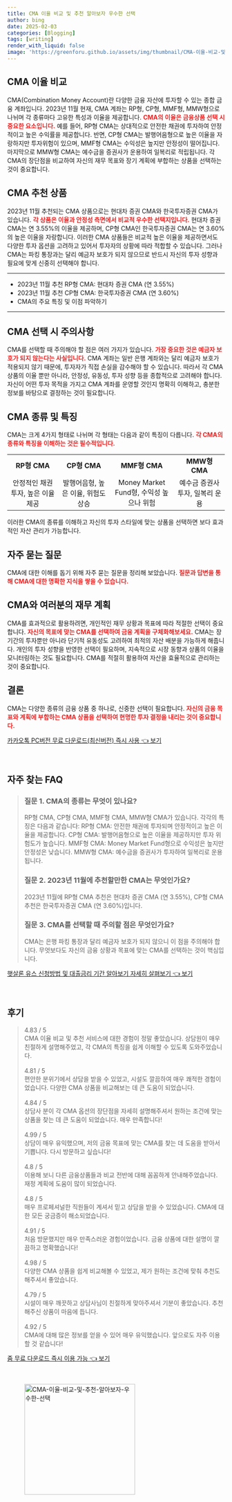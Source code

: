 ```yaml
---
title: CMA 이율 비교 및 추천 알아보자 우수한 선택
author: bing
date: 2025-02-03
categories: [Blogging]
tags: [writing]
render_with_liquid: false
image: 'https://greenforu.github.io/assets/img/thumbnail/CMA-이율-비교-및-추천-알아보자-우수한-선택.webp'
---
```



<h2 id='CMA_이율_비교'>CMA 이율 비교</h2>

<p>CMA(Combination Money Account)란 다양한 금융 자산에 투자할 수 있는 종합 금융 계좌입니다. 2023년 11월 현재, CMA 계좌는 RP형, CP형, MMF형, MMW형으로 나뉘며 각 종류마다 고유한 특성과 이율을 제공합니다. <b><span style="color: #ee2323;">CMA의 이율은 금융상품 선택 시 중요한 요소입니다.</span></b> 예를 들어, RP형 CMA는 상대적으로 안전한 채권에 투자하여 안정적이고 높은 수익률을 제공합니다. 반면, CP형 CMA는 발행어음형으로 높은 이율을 자랑하지만 투자위험이 있으며, MMF형 CMA는 수익성은 높지만 안정성이 떨어집니다. 마지막으로 MMW형 CMA는 예수금을 증권사가 운용하여 일복리로 적립됩니다. 각 CMA의 장단점을 비교하여 자신의 재무 목표와 장기 계획에 부합하는 상품을 선택하는 것이 중요합니다.</p>

<h2 id='CMA_추천_상품'>CMA 추천 상품</h2>

<p>2023년 11월 추천되는 CMA 상품으로는 현대차 증권 CMA와 한국투자증권 CMA가 있습니다. <b><span style="color: #ee2323;">각 상품은 이율과 안정성 측면에서 비교적 우수한 선택지입니다.</span></b> 현대차 증권 CMA는 연 3.55%의 이율을 제공하며, CP형 CMA인 한국투자증권 CMA는 연 3.60%의 높은 이율을 자랑합니다. 이러한 CMA 상품들은 비교적 높은 이율을 제공하면서도 다양한 투자 옵션을 고려하고 있어서 투자자의 상황에 따라 적합할 수 있습니다. 그러나 CMA는 파킹 통장과는 달리 예금자 보호가 되지 않으므로 반드시 자신의 투자 성향과 필요에 맞게 신중히 선택해야 합니다.</p>

<hr />

<ul>
    <li>2023년 11월 추천 RP형 CMA: 현대차 증권 CMA (연 3.55%)</li>
    <li>2023년 11월 추천 CP형 CMA: 한국투자증권 CMA (연 3.60%)</li>
    <li>CMA의 주요 특징 및 이점 파악하기</li>
</ul>

<hr />

<h2 id='CMA_선택시_주의사항'>CMA 선택 시 주의사항</h2>

<p>CMA를 선택할 때 주의해야 할 점은 여러 가지가 있습니다. <b><span style="color: #ee2323;">가장 중요한 것은 예금자 보호가 되지 않는다는 사실입니다.</span></b> CMA 계좌는 일반 은행 계좌와는 달리 예금자 보호가 적용되지 않기 때문에, 투자자가 직접 손실을 감수해야 할 수 있습니다. 따라서 각 CMA 상품의 이율 뿐만 아니라, 안정성, 유동성, 투자 성향 등을 종합적으로 고려해야 합니다. 자신이 어떤 투자 목적을 가지고 CMA 계좌를 운영할 것인지 명확히 이해하고, 충분한 정보를 바탕으로 결정하는 것이 필요합니다.</p>

<h2 id='CMA_종류_및_특징'>CMA 종류 및 특징</h2>

<p>CMA는 크게 4가지 형태로 나뉘며 각 형태는 다음과 같이 특징이 다릅니다. <b><span style="color: #ee2323;">각 CMA의 종류와 특징을 이해하는 것은 필수적입니다.</span></b></p>

<table>
    <tr>
        <td style="text-align: center; height: 17px;"><b>RP형 CMA</b></td>
        <td style="text-align: center; height: 17px;"><b>CP형 CMA</b></td>
        <td style="text-align: center; height: 17px;"><b>MMF형 CMA</b></td>
        <td style="text-align: center; height: 17px;"><b>MMW형 CMA</b></td>
    </tr>
    <tr>
        <td style="text-align: center; height: 17px;">안정적인 채권 투자, 높은 이율 제공</td>
        <td style="text-align: center; height: 17px;">발행어음형, 높은 이율, 위험도 상승</td>
        <td style="text-align: center; height: 17px;">Money Market Fund형, 수익성 높으나 위험</td>
        <td style="text-align: center; height: 17px;">예수금 증권사 투자, 일복리 운용</td>
    </tr>
</table>

<p>이러한 CMA의 종류를 이해하고 자신의 투자 스타일에 맞는 상품을 선택하면 보다 효과적인 자산 관리가 가능합니다.</p>

<h2 id='자주_묻는_질문'>자주 묻는 질문</h2>

<p>CMA에 대한 이해를 돕기 위해 자주 묻는 질문을 정리해 보았습니다. <b><span style="color: #ee2323;">질문과 답변을 통해 CMA에 대한 명확한 지식을 쌓을 수 있습니다.</span></b></p>

<h2 id='CMA_여러분의_재무_계획'>CMA와 여러분의 재무 계획</h2>

<p>CMA를 효과적으로 활용하려면, 개인적인 재무 상황과 목표에 따라 적절한 선택이 중요합니다. <b><span style="color: #ee2323;">자신의 목표에 맞는 CMA를 선택하여 금융 계획을 구체화해보세요.</span></b> CMA는 장기간의 투자뿐만 아니라 단기적 유동성도 고려하여 최적의 자산 배분을 가능하게 해줍니다. 개인의 투자 성향을 반영한 선택이 필요하며, 지속적으로 시장 동향과 상품의 이율을 모니터링하는 것도 필요합니다. CMA를 적절히 활용하여 자산을 효율적으로 관리하는 것이 중요합니다.</p>

<h2 id='결론'>결론</h2>

<p>CMA는 다양한 종류의 금융 상품 중 하나로, 신중한 선택이 필요합니다. <b><span style="color: #ee2323;">자신의 금융 목표와 계획에 부합하는 CMA 상품을 선택하여 현명한 투자 결정을 내리는 것이 중요합니다.</span></b></p>


<p><a class="click-button" title="카카오톡 PC버전 무료 다운로드(최신버전) 즉시 사용" href="https://greenforu.github.io/posts/%EC%B9%B4%EC%B9%B4%EC%98%A4%ED%86%A1-PC%EB%B2%84%EC%A0%84-%EB%AC%B4%EB%A3%8C-%EB%8B%A4%EC%9A%B4%EB%A1%9C%EB%93%9C(%EC%B5%9C%EC%8B%A0%EB%B2%84%EC%A0%84)-%EC%A6%89%EC%8B%9C-%EC%82%AC%EC%9A%A9/" rel="dofollow">카카오톡 PC버전 무료 다운로드(최신버전) 즉시 사용 👈 보기</a></p><br>
<h2 id='자주_찾는_FAQ'>자주 찾는 FAQ</h2>
<div itemscope="" itemtype="https://schema.org/FAQPage"> 
<blockquote> 
<div itemscope="" itemprop="mainEntity" itemtype="https://schema.org/Question"> 
<h3 itemprop="name">질문 1. CMA의 종류는 무엇이 있나요? </h3> 
<div itemscope="" itemprop="acceptedAnswer" itemtype="https://schema.org/Answer"> 
<span itemprop="text"> 
<p>RP형 CMA, CP형 CMA, MMF형 CMA, MMW형 CMA가 있습니다. 각각의 특징은 다음과 같습니다: 
RP형 CMA: 안전한 채권에 투자되며 안정적이고 높은 이율을 제공합니다. 
CP형 CMA: 발행어음형으로 높은 이율을 제공하지만 투자 위험도가 높습니다. 
MMF형 CMA: Money Market Fund형으로 수익성은 높지만 안정성은 낮습니다. 
MMW형 CMA: 예수금을 증권사가 투자하여 일복리로 운용됩니다.</p> 
</span> 
</div> 
</div> 

<div itemscope="" itemprop="mainEntity" itemtype="https://schema.org/Question"> 
<h3 itemprop="name">질문 2. 2023년 11월에 추천할만한 CMA는 무엇인가요? </h3> 
<div itemscope="" itemprop="acceptedAnswer" itemtype="https://schema.org/Answer"> 
<span itemprop="text"> 
<p>2023년 11월에 RP형 CMA 추천은 현대차 증권 CMA (연 3.55%), CP형 CMA 추천은 한국투자증권 CMA (연 3.60%)입니다.</p> 
</span> 
</div> 
</div> 

<div itemscope="" itemprop="mainEntity" itemtype="https://schema.org/Question"> 
<h3 itemprop="name">질문 3. CMA를 선택할 때 주의할 점은 무엇인가요? </h3> 
<div itemscope="" itemprop="acceptedAnswer" itemtype="https://schema.org/Answer"> 
<span itemprop="text"> 
<p>CMA는 은행 파킹 통장과 달리 예금자 보호가 되지 않으니 이 점을 주의해야 합니다. 무엇보다도 자신의 금융 상황과 목표에 맞는 CMA를 선택하는 것이 핵심입니다.</p> 
</span> 
</div> 
</div> 
</blockquote> 
</div>
<p><a class="click-button" title="햇살론 유스 신청방법 및 대출금리 기간 알아보기 자세히 살펴보기" href="https://greenforu.github.io/posts/%ED%96%87%EC%82%B4%EB%A1%A0-%EC%9C%A0%EC%8A%A4-%EC%8B%A0%EC%B2%AD%EB%B0%A9%EB%B2%95-%EB%B0%8F-%EB%8C%80%EC%B6%9C%EA%B8%88%EB%A6%AC-%EA%B8%B0%EA%B0%84-%EC%95%8C%EC%95%84%EB%B3%B4%EA%B8%B0-%EC%9E%90%EC%84%B8%ED%9E%88-%EC%82%B4%ED%8E%B4%EB%B3%B4%EA%B8%B0/" rel="dofollow">햇살론 유스 신청방법 및 대출금리 기간 알아보기 자세히 살펴보기 👈 보기</a></p><br>
<h2 id='후기'>후기</h2>
<div itemscope itemtype="https://schema.org/Product">
  <blockquote>
  <div itemprop="review" itemscope itemtype="https://schema.org/Review">
      <div itemprop="reviewRating" itemscope itemtype="https://schema.org/Rating"> <span itemprop="ratingValue">4.83</span> / <span itemprop="bestRating">5</span> </div>
      <span itemprop="reviewBody">CMA 이율 비교 및 추천 서비스에 대한 경험이 정말 좋았습니다. 상담원이 매우 친절하게 설명해주었고, 각 CMA의 특징을 쉽게 이해할 수 있도록 도와주었습니다.</span>
  </div>
  <br>
  <div itemprop="review" itemscope itemtype="https://schema.org/Review">
      <div itemprop="reviewRating" itemscope itemtype="https://schema.org/Rating"> <span itemprop="ratingValue">4.81</span> / <span itemprop="bestRating">5</span> </div>
      <span itemprop="reviewBody">편안한 분위기에서 상담을 받을 수 있었고, 시설도 깔끔하여 매우 쾌적한 경험이었습니다. 다양한 CMA 상품을 비교해보는 데 큰 도움이 되었습니다.</span>
  </div>
  <br>
  <div itemprop="review" itemscope itemtype="https://schema.org/Review">
      <div itemprop="reviewRating" itemscope itemtype="https://schema.org/Rating"> <span itemprop="ratingValue">4.84</span> / <span itemprop="bestRating">5</span> </div>
      <span itemprop="reviewBody">상담사 분이 각 CMA 옵션의 장단점을 자세히 설명해주셔서 원하는 조건에 맞는 상품을 찾는 데 큰 도움이 되었습니다. 매우 만족합니다!</span>
  </div>
  <br>
  <div itemprop="review" itemscope itemtype="https://schema.org/Review">
      <div itemprop="reviewRating" itemscope itemtype="https://schema.org/Rating"> <span itemprop="ratingValue">4.99</span> / <span itemprop="bestRating">5</span> </div>
      <span itemprop="reviewBody">상담이 매우 유익했으며, 저의 금융 목표에 맞는 CMA를 찾는 데 도움을 받아서 기쁩니다. 다시 방문하고 싶습니다!</span>
  </div>
  <br>
  <div itemprop="review" itemscope itemtype="https://schema.org/Review">
      <div itemprop="reviewRating" itemscope itemtype="https://schema.org/Rating"> <span itemprop="ratingValue">4.8</span> / <span itemprop="bestRating">5</span> </div>
      <span itemprop="reviewBody">이용해 보니 다른 금융상품들과 비교 전반에 대해 꼼꼼하게 안내해주었습니다. 재정 계획에 도움이 많이 되었습니다.</span>
  </div>
  <br>
  <div itemprop="review" itemscope itemtype="https://schema.org/Review">
      <div itemprop="reviewRating" itemscope itemtype="https://schema.org/Rating"> <span itemprop="ratingValue">4.8</span> / <span itemprop="bestRating">5</span> </div>
      <span itemprop="reviewBody">매우 프로페셔널한 직원들이 계셔서 믿고 상담을 받을 수 있었습니다. CMA에 대한 모든 궁금증이 해소되었습니다.</span>
  </div>
  <br>
  <div itemprop="review" itemscope itemtype="https://schema.org/Review">
      <div itemprop="reviewRating" itemscope itemtype="https://schema.org/Rating"> <span itemprop="ratingValue">4.91</span> / <span itemprop="bestRating">5</span> </div>
      <span itemprop="reviewBody">처음 방문했지만 매우 만족스러운 경험이었습니다. 금융 상품에 대한 설명이 깔끔하고 명확했습니다!</span>
  </div>
  <br>
  <div itemprop="review" itemscope itemtype="https://schema.org/Review">
      <div itemprop="reviewRating" itemscope itemtype="https://schema.org/Rating"> <span itemprop="ratingValue">4.98</span> / <span itemprop="bestRating">5</span> </div>
      <span itemprop="reviewBody">다양한 CMA 상품을 쉽게 비교해볼 수 있었고, 제가 원하는 조건에 맞춰 추천도 해주셔서 좋았습니다.</span>
  </div>
  <br>
  <div itemprop="review" itemscope itemtype="https://schema.org/Review">
      <div itemprop="reviewRating" itemscope itemtype="https://schema.org/Rating"> <span itemprop="ratingValue">4.79</span> / <span itemprop="bestRating">5</span> </div>
      <span itemprop="reviewBody">시설이 매우 깨끗하고 상담사님이 친절하게 맞아주셔서 기분이 좋았습니다. 추천해주신 상품이 마음에 듭니다.</span>
  </div>
  <br>
  <div itemprop="review" itemscope itemtype="https://schema.org/Review">
      <div itemprop="reviewRating" itemscope itemtype="https://schema.org/Rating"> <span itemprop="ratingValue">4.92</span> / <span itemprop="bestRating">5</span> </div>
      <span itemprop="reviewBody">CMA에 대해 많은 정보를 얻을 수 있어 매우 유익했습니다. 앞으로도 자주 이용할 것 같습니다!</span>
  </div>
  </blockquote>
</div>
<p><a class="click-button" title="줌 무료 다운로드 즉시 이용 가능" href="https://greenforu.github.io/posts/%EC%A4%8C-%EB%AC%B4%EB%A3%8C-%EB%8B%A4%EC%9A%B4%EB%A1%9C%EB%93%9C-%EC%A6%89%EC%8B%9C-%EC%9D%B4%EC%9A%A9-%EA%B0%80%EB%8A%A5/" rel="dofollow">줌 무료 다운로드 즉시 이용 가능 👈 보기</a></p><br>
<figure class="image"><img src="https://greenforu.github.io/assets/img/thumbnail/CMA-이율-비교-및-추천-알아보자-우수한-선택.webp" alt="CMA-이율-비교-및-추천-알아보자-우수한-선택" width="256" height="256"></figure>